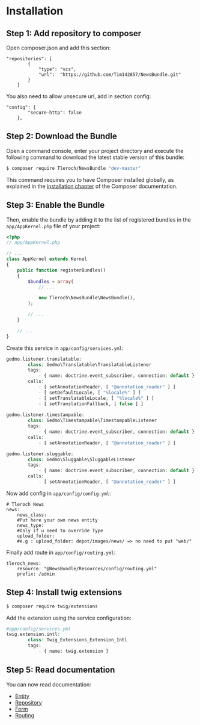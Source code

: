 Installation
============

Step 1: Add repository to composer
----------------------------------

Open composer.json and add this section:

```
"repositories": [
        {
            "type": "vcs",
            "url":  "https://github.com/Tim142857/NewsBundle.git"
        }
    ]
```

You also need to allow unsecure url, add in section config:
```
"config": {
        "secure-http": false
    },
```

Step 2: Download the Bundle
---------------------------

Open a command console, enter your project directory and execute the
following command to download the latest stable version of this bundle:

```bash
$ composer require Tleroch/NewsBundle "dev-master"
```

This command requires you to have Composer installed globally, as explained
in the [installation chapter](https://getcomposer.org/doc/00-intro.md)
of the Composer documentation.

Step 3: Enable the Bundle
-------------------------

Then, enable the bundle by adding it to the list of registered bundles
in the `app/AppKernel.php` file of your project:

```php
<?php
// app/AppKernel.php

// ...
class AppKernel extends Kernel
{
    public function registerBundles()
    {
        $bundles = array(
            // ...

            new Tleroch\NewsBundle\NewsBundle(),
        );

        // ...
    }

    // ...
}
```

Create this service in `app/config/services.yml`:

```php
gedmo.listener.translatable:
        class: Gedmo\Translatable\TranslatableListener
        tags:
            - { name: doctrine.event_subscriber, connection: default }
        calls:
            - [ setAnnotationReader, [ "@annotation_reader" ] ]
            - [ setDefaultLocale, [ "%locale%" ] ]
            - [ setTranslatableLocale, [ "%locale%" ] ]
            - [ setTranslationFallback, [ false ] ]
            
gedmo.listener.timestampable:
        class: Gedmo\Timestampable\TimestampableListener
        tags:
            - { name: doctrine.event_subscriber, connection: default }
        calls:
            - [ setAnnotationReader, [ "@annotation_reader" ] ]

gedmo.listener.sluggable:
        class: Gedmo\Sluggable\SluggableListener
        tags:
            - { name: doctrine.event_subscriber, connection: default }
        calls:
            - [ setAnnotationReader, [ "@annotation_reader" ] ]            
```

Now add config in `app/config/config.yml`:
```
# Tleroch News
news:
    news_class:
    #Put here your own news entity
    news_type:
    #Only if u need to override Type
    upload_folder:
    #e.g : upload_folder: depot/images/news/ => no need to put "web/"
```

Finally add route in `app/config/routing.yml`:
```
tleroch_news:
    resource: "@NewsBundle/Resources/config/routing.yml"
    prefix: /admin
```

Step 4: Install twig extensions
--------------------------

```bash
$ composer require twig/extensions
```

Add the extension using the service configuration:

```php
#app/config/services.yml
twig.extension.intl:
        class: Twig_Extensions_Extension_Intl
        tags:
            - { name: twig.extension }
```

Step 5: Read documentation
--------------------------

You can now read documentation:

* [Entity](Resources/doc/entity.md)
* [Repository](Resources/doc/repository.md)
* [Form](Resources/doc/form.md)
* [Routing](Resources/doc/routing.md)

